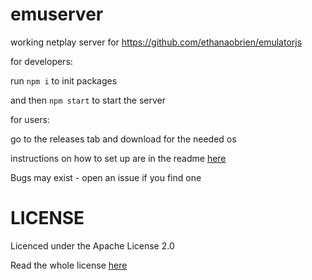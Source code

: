 # emuserver

working netplay server for https://github.com/ethanaobrien/emulatorjs

for developers:

run `npm i` to init packages

and then `npm start` to start the server


for users:

go to the releases tab and download for the needed os

instructions on how to set up are in the readme [here](https://github.com/ethanaobrien/emulatorjs)

Bugs may exist - open an issue if you find one


# LICENSE

Licenced under the Apache License 2.0

Read the whole license [here](LICENSE)

